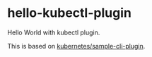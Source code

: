 # hello-kubectl-plugin

Hello World with kubectl plugin.

This is based on [kubernetes/sample-cli-plugin](https://github.com/kubernetes/sample-cli-plugin).
